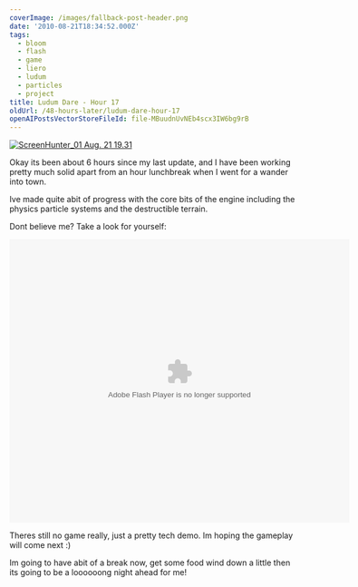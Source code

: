 ```yaml
---
coverImage: /images/fallback-post-header.png
date: '2010-08-21T18:34:52.000Z'
tags:
  - bloom
  - flash
  - game
  - liero
  - ludum
  - particles
  - project
title: Ludum Dare - Hour 17
oldUrl: /48-hours-later/ludum-dare-hour-17
openAIPostsVectorStoreFileId: file-MBuudnUvNEb4scx3IW6bg9rB
---
```


[![](/wp-content/uploads/2010/08/ScreenHunter_01-Aug.-21-19.31.jpg "ScreenHunter_01 Aug. 21 19.31")](/wp-content/uploads/2010/08/ScreenHunter_01-Aug.-21-19.31.jpg)

Okay its been about 6 hours since my last update, and I have been working pretty much solid apart from an hour lunchbreak when I went for a wander into town.

<!-- more -->

Ive made quite abit of progress with the core bits of the engine including the physics particle systems and the destructible terrain.

Dont believe me? Take a look for yourself:

<object style="width: 600px; height: 500px;" classid="clsid:d27cdb6e-ae6d-11cf-96b8-444553540000" width="600" height="500" codebase="https://download.macromedia.com/pub/shockwave/cabs/flash/swflash.cab#version=6,0,40,0"><param name="src" value="https://www.mikecann.co.uk/DumpingGround/ld/18/02/LudumDare18.swf" /><embed style="width: 600px; height: 500px;" type="application/x-shockwave-flash" width="600" height="500" src="https://www.mikecann.co.uk/DumpingGround/ld/18/02/LudumDare18.swf"></embed></object>

Theres still no game really, just a pretty tech demo. Im hoping the gameplay will come next :)

Im going to have abit of a break now, get some food wind down a little then its going to be a loooooong night ahead for me!

